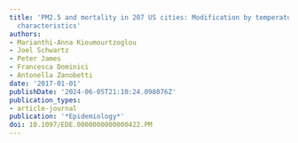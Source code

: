 ```yaml
---
title: 'PM2.5 and mortality in 207 US cities: Modification by temperature and city
  characteristics'
authors:
- Marianthi-Anna Kioumourtzoglou
- Joel Schwartz
- Peter James
- Francesca Dominici
- Antonella Zanobetti
date: '2017-01-01'
publishDate: '2024-06-05T21:10:24.098076Z'
publication_types:
- article-journal
publication: '*Epidemiology*'
doi: 10.1097/EDE.0000000000000422.PM
---
```

